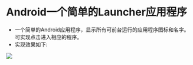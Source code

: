 # Android一个简单的Launcher应用程序
* 一个简单的Android应用程序，显示所有可前台运行的应用程序图标和名字。可实现点击进入相应的程序。
* 实现效果如下:

![](http://img.blog.csdn.net/20161110190249215)
